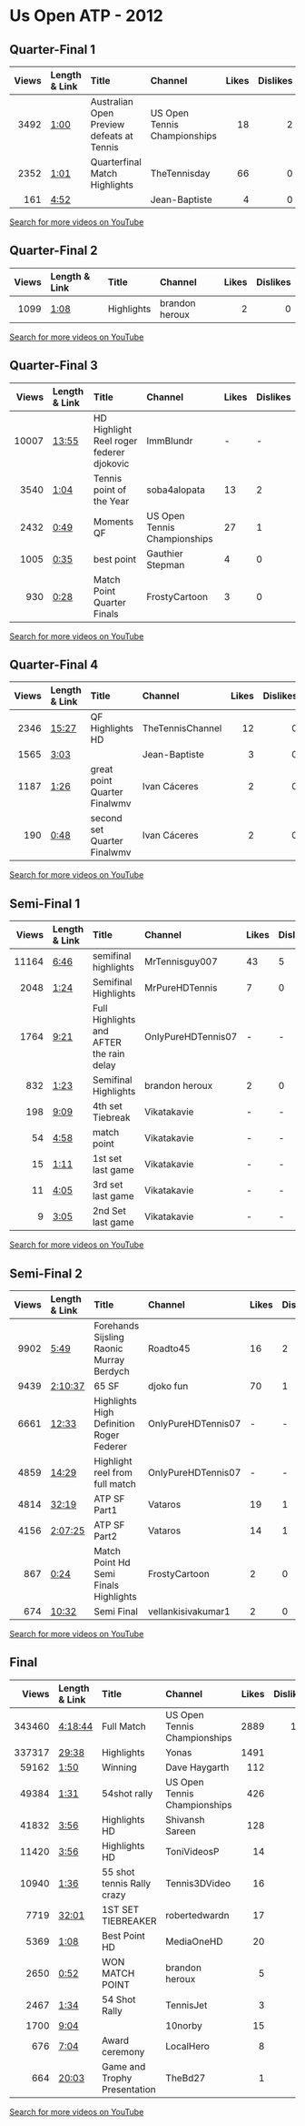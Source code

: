
# Us Open ATP - 2012
    
## Quarter-Final 1
|   Views | Length & Link                                       | Title                                          | Channel                      |   Likes |   Dislikes |
|--------:|:----------------------------------------------------|:-----------------------------------------------|:-----------------------------|--------:|-----------:|
|    3492 | [1:00](https://www.youtube.com/watch?v=kofWXbuqk-I) | Australian Open Preview   defeats   at  Tennis | US Open Tennis Championships |      18 |          2 |
|    2352 | [1:01](https://www.youtube.com/watch?v=jc1xe55hecw) | Quarterfinal Match Highlights                  | TheTennisday                 |      66 |          0 |
|     161 | [4:52](https://www.youtube.com/watch?v=kBzvnW_okY8) |                                                | Jean-Baptiste                |       4 |          0 |

[Search for more videos on YouTube](https://www.youtube.com/results?search_query=%22us+open%22+%22Berdych%22+%22Federer%22+%222012%22+%22highlights%22)     

## Quarter-Final 2
|   Views | Length & Link                                       | Title      | Channel        |   Likes |   Dislikes |
|--------:|:----------------------------------------------------|:-----------|:---------------|--------:|-----------:|
|    1099 | [1:08](https://www.youtube.com/watch?v=0w0W3VCOI4Y) | Highlights | brandon heroux |       2 |          0 |

[Search for more videos on YouTube](https://www.youtube.com/results?search_query=%22us+open%22+%22Murray%22+%22Cilic%22+%222012%22+%22highlights%22)     

## Quarter-Final 3
|   Views | Length & Link                                        | Title                                         | Channel                      | Likes   | Dislikes   |
|--------:|:-----------------------------------------------------|:----------------------------------------------|:-----------------------------|:--------|:-----------|
|   10007 | [13:55](https://www.youtube.com/watch?v=vd5SpoYJRS8) | HD    Highlight Reel   roger federer djokovic | ImmBlundr                    | -       | -          |
|    3540 | [1:04](https://www.youtube.com/watch?v=91iDJBRJdXA)  | Tennis point of the Year                      | soba4alopata                 | 13      | 2          |
|    2432 | [0:49](https://www.youtube.com/watch?v=G74fKneBK_I)  | Moments      QF                               | US Open Tennis Championships | 27      | 1          |
|    1005 | [0:35](https://www.youtube.com/watch?v=7CQcPXnDNy0)  | best point                                    | Gauthier Stepman             | 4       | 0          |
|     930 | [0:28](https://www.youtube.com/watch?v=sC4hn-mA9KM)  | Match Point Quarter Finals                    | FrostyCartoon                | 3       | 0          |

[Search for more videos on YouTube](https://www.youtube.com/results?search_query=%22us+open%22+%22Ferrer%22+%22Tipsarevic%22+%222012%22+%22highlights%22)     

## Quarter-Final 4
|   Views | Length & Link                                        | Title                               | Channel          |   Likes |   Dislikes |
|--------:|:-----------------------------------------------------|:------------------------------------|:-----------------|--------:|-----------:|
|    2346 | [15:27](https://www.youtube.com/watch?v=hkP4ZJDrvWo) | QF Highlights HD                    | TheTennisChannel |      12 |          0 |
|    1565 | [3:03](https://www.youtube.com/watch?v=P31yfsENHFk)  |                                     | Jean-Baptiste    |       3 |          0 |
|    1187 | [1:26](https://www.youtube.com/watch?v=dyewcSjWppg)  | great point        Quarter Finalwmv | Ivan Cáceres     |       2 |          0 |
|     190 | [0:48](https://www.youtube.com/watch?v=dyJ4Uvv5mcg)  | second set        Quarter Finalwmv  | Ivan Cáceres     |       2 |          0 |

[Search for more videos on YouTube](https://www.youtube.com/results?search_query=%22us+open%22+%22Djokovic%22+%22Potro%22+%222012%22+%22highlights%22)     

## Semi-Final 1
|   Views | Length & Link                                       | Title                                        | Channel            | Likes   | Dislikes   |
|--------:|:----------------------------------------------------|:---------------------------------------------|:-------------------|:--------|:-----------|
|   11164 | [6:46](https://www.youtube.com/watch?v=h_Hivjl1F-A) | semifinal highlights                         | MrTennisguy007     | 43      | 5          |
|    2048 | [1:24](https://www.youtube.com/watch?v=I73PO501Qi0) | Semifinal Highlights                         | MrPureHDTennis     | 7       | 0          |
|    1764 | [9:21](https://www.youtube.com/watch?v=KreWpn47Hic) | Full Highlights    and  AFTER the rain delay | OnIyPureHDTennis07 | -       | -          |
|     832 | [1:23](https://www.youtube.com/watch?v=1zFnnNRHcMc) | Semifinal Highlights                         | brandon heroux     | 2       | 0          |
|     198 | [9:09](https://www.youtube.com/watch?v=pPea_urN0QU) | 4th set Tiebreak                             | Vikatakavie        | -       | -          |
|      54 | [4:58](https://www.youtube.com/watch?v=Benn6zbD2Jc) | match point                                  | Vikatakavie        | -       | -          |
|      15 | [1:11](https://www.youtube.com/watch?v=_WkrUQlGZFg) | 1st set last game                            | Vikatakavie        | -       | -          |
|      11 | [4:05](https://www.youtube.com/watch?v=ctNxgc0QsM0) | 3rd set last game                            | Vikatakavie        | -       | -          |
|       9 | [3:05](https://www.youtube.com/watch?v=RVHHm3Mx38E) | 2nd Set last game                            | Vikatakavie        | -       | -          |

[Search for more videos on YouTube](https://www.youtube.com/results?search_query=%22us+open%22+%22Murray%22+%22Berdych%22+%222012%22+%22highlights%22)     

## Semi-Final 2
|   Views | Length & Link                                          | Title                                       | Channel            | Likes   | Dislikes   |
|--------:|:-------------------------------------------------------|:--------------------------------------------|:-------------------|:--------|:-----------|
|    9902 | [5:49](https://www.youtube.com/watch?v=LRk7bhtzv-4)    | Forehands    Sijsling Raonic Murray Berdych | Roadto45           | 16      | 2          |
|    9439 | [2:10:37](https://www.youtube.com/watch?v=OnCCaXx-heo) | 65    SF                                    | djoko fun          | 70      | 1          |
|    6661 | [12:33](https://www.youtube.com/watch?v=5VxLNl1fLwA)   | Highlights   High Definition  Roger Federer | OnIyPureHDTennis07 | -       | -          |
|    4859 | [14:29](https://www.youtube.com/watch?v=AZPveiGXSBQ)   | Highlight reel from   full match            | OnIyPureHDTennis07 | -       | -          |
|    4814 | [32:19](https://www.youtube.com/watch?v=IrlCEASq2es)   | ATP   SF  Part1                             | Vataros            | 19      | 1          |
|    4156 | [2:07:25](https://www.youtube.com/watch?v=UQ_b8Ez4ZDY) | ATP   SF  Part2                             | Vataros            | 14      | 1          |
|     867 | [0:24](https://www.youtube.com/watch?v=imTKuirpYzM)    | Match Point Hd Semi Finals Highlights       | FrostyCartoon      | 2       | 0          |
|     674 | [10:32](https://www.youtube.com/watch?v=C8Q9676_6aU)   | Semi Final                                  | vellankisivakumar1 | 2       | 0          |

[Search for more videos on YouTube](https://www.youtube.com/results?search_query=%22us+open%22+%22Djokovic%22+%22Ferrer%22+%222012%22+%22highlights%22)     

## Final
|   Views | Length & Link                                          | Title                        | Channel                      |   Likes |   Dislikes |
|--------:|:-------------------------------------------------------|:-----------------------------|:-----------------------------|--------:|-----------:|
|  343460 | [4:18:44](https://www.youtube.com/watch?v=lLLbdnz9m64) | Full Match                   | US Open Tennis Championships |    2889 |        132 |
|  337317 | [29:38](https://www.youtube.com/watch?v=mgVJazH8khA)   | Highlights                   | Yonas                        |    1491 |         83 |
|   59162 | [1:50](https://www.youtube.com/watch?v=aeySk2JdcDw)    | Winning                      | Dave Haygarth                |     112 |          3 |
|   49384 | [1:31](https://www.youtube.com/watch?v=lyEMoBjQ2rw)    | 54shot rally                 | US Open Tennis Championships |     426 |         14 |
|   41832 | [3:56](https://www.youtube.com/watch?v=vFgEG4J-OmA)    | Highlights HD                | Shivansh Sareen              |     128 |         12 |
|   11420 | [3:56](https://www.youtube.com/watch?v=HAEf41gfmHw)    | Highlights HD                | ToniVideosP                  |      14 |          2 |
|   10940 | [1:36](https://www.youtube.com/watch?v=MnjglSpUiyY)    | 55 shot tennis Rally crazy   | Tennis3DVideo                |      16 |          2 |
|    7719 | [32:01](https://www.youtube.com/watch?v=Y8uNDRDZZI8)   | 1ST SET TIEBREAKER           | robertedwardn                |      17 |          1 |
|    5369 | [1:08](https://www.youtube.com/watch?v=ftafOKrcJ74)    | Best Point HD                | MediaOneHD                   |      20 |          0 |
|    2650 | [0:52](https://www.youtube.com/watch?v=dCGkW50yaT8)    | WON     MATCH POINT          | brandon heroux               |       5 |          1 |
|    2467 | [1:34](https://www.youtube.com/watch?v=33JqFRsNByA)    | 54 Shot Rally                | TennisJet                    |       3 |          0 |
|    1700 | [9:04](https://www.youtube.com/watch?v=r27Ki4pZeYM)    |                              | 10norby                      |      15 |          0 |
|     676 | [7:04](https://www.youtube.com/watch?v=XkwM0u0bbi0)    | Award ceremony               | LocalHero                    |       8 |          0 |
|     664 | [20:03](https://www.youtube.com/watch?v=hbOA47Pl43Y)   | Game and Trophy Presentation | TheBd27                      |       1 |          0 |

[Search for more videos on YouTube](https://www.youtube.com/results?search_query=%22us+open%22+%22Murray%22+%22Djokovic%22+%222012%22+%22highlights%22)     
